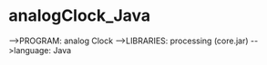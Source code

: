 # analogClock_Java

-->PROGRAM: analog Clock
-->LIBRARIES: processing (core.jar)
-->language: Java

